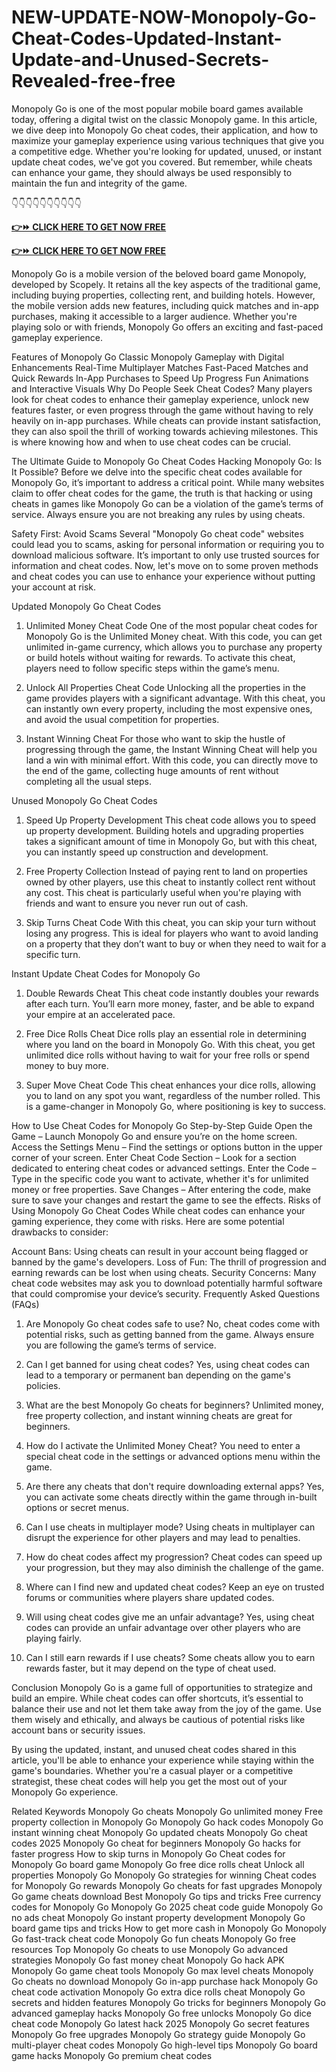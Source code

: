 # NEW-UPDATE-NOW-Monopoly-Go-Cheat-Codes-Updated-Instant-Update-and-Unused-Secrets-Revealed-free-free
Monopoly Go is one of the most popular mobile board games available today, offering a digital twist on the classic Monopoly game. In this article, we dive deep into Monopoly Go cheat codes, their application, and how to maximize your gameplay experience using various techniques that give you a competitive edge. Whether you're looking for updated, unused, or instant update cheat codes, we've got you covered. But remember, while cheats can enhance your game, they should always be used responsibly to maintain the fun and integrity of the game.

👇👇👇👇👇👇👇👇👇👇

**[👉⏩ CLICK HERE TO GET NOW FREE](https://proofferzones.com/monopoly1/)**

**[👉⏩ CLICK HERE TO GET NOW FREE](https://proofferzones.com/monopoly1/)**


Monopoly Go is a mobile version of the beloved board game Monopoly, developed by Scopely. It retains all the key aspects of the traditional game, including buying properties, collecting rent, and building hotels. However, the mobile version adds new features, including quick matches and in-app purchases, making it accessible to a larger audience. Whether you're playing solo or with friends, Monopoly Go offers an exciting and fast-paced gameplay experience.

Features of Monopoly Go
Classic Monopoly Gameplay with Digital Enhancements
Real-Time Multiplayer Matches
Fast-Paced Matches and Quick Rewards
In-App Purchases to Speed Up Progress
Fun Animations and Interactive Visuals
Why Do People Seek Cheat Codes?
Many players look for cheat codes to enhance their gameplay experience, unlock new features faster, or even progress through the game without having to rely heavily on in-app purchases. While cheats can provide instant satisfaction, they can also spoil the thrill of working towards achieving milestones. This is where knowing how and when to use cheat codes can be crucial.

The Ultimate Guide to Monopoly Go Cheat Codes
Hacking Monopoly Go: Is It Possible?
Before we delve into the specific cheat codes available for Monopoly Go, it’s important to address a critical point. While many websites claim to offer cheat codes for the game, the truth is that hacking or using cheats in games like Monopoly Go can be a violation of the game’s terms of service. Always ensure you are not breaking any rules by using cheats.

Safety First: Avoid Scams
Several "Monopoly Go cheat code" websites could lead you to scams, asking for personal information or requiring you to download malicious software. It’s important to only use trusted sources for information and cheat codes. Now, let's move on to some proven methods and cheat codes you can use to enhance your experience without putting your account at risk.

Updated Monopoly Go Cheat Codes
1. Unlimited Money Cheat Code
One of the most popular cheat codes for Monopoly Go is the Unlimited Money cheat. With this code, you can get unlimited in-game currency, which allows you to purchase any property or build hotels without waiting for rewards. To activate this cheat, players need to follow specific steps within the game’s menu.

2. Unlock All Properties Cheat Code
Unlocking all the properties in the game provides players with a significant advantage. With this cheat, you can instantly own every property, including the most expensive ones, and avoid the usual competition for properties.

3. Instant Winning Cheat
For those who want to skip the hustle of progressing through the game, the Instant Winning Cheat will help you land a win with minimal effort. With this code, you can directly move to the end of the game, collecting huge amounts of rent without completing all the usual steps.

Unused Monopoly Go Cheat Codes
1. Speed Up Property Development
This cheat code allows you to speed up property development. Building hotels and upgrading properties takes a significant amount of time in Monopoly Go, but with this cheat, you can instantly speed up construction and development.

2. Free Property Collection
Instead of paying rent to land on properties owned by other players, use this cheat to instantly collect rent without any cost. This cheat is particularly useful when you're playing with friends and want to ensure you never run out of cash.

3. Skip Turns Cheat Code
With this cheat, you can skip your turn without losing any progress. This is ideal for players who want to avoid landing on a property that they don’t want to buy or when they need to wait for a specific turn.

Instant Update Cheat Codes for Monopoly Go
1. Double Rewards Cheat
This cheat code instantly doubles your rewards after each turn. You’ll earn more money, faster, and be able to expand your empire at an accelerated pace.

2. Free Dice Rolls Cheat
Dice rolls play an essential role in determining where you land on the board in Monopoly Go. With this cheat, you get unlimited dice rolls without having to wait for your free rolls or spend money to buy more.

3. Super Move Cheat Code
This cheat enhances your dice rolls, allowing you to land on any spot you want, regardless of the number rolled. This is a game-changer in Monopoly Go, where positioning is key to success.

How to Use Cheat Codes for Monopoly Go
Step-by-Step Guide
Open the Game – Launch Monopoly Go and ensure you’re on the home screen.
Access the Settings Menu – Find the settings or options button in the upper corner of your screen.
Enter Cheat Code Section – Look for a section dedicated to entering cheat codes or advanced settings.
Enter the Code – Type in the specific code you want to activate, whether it's for unlimited money or free properties.
Save Changes – After entering the code, make sure to save your changes and restart the game to see the effects.
Risks of Using Monopoly Go Cheat Codes
While cheat codes can enhance your gaming experience, they come with risks. Here are some potential drawbacks to consider:

Account Bans: Using cheats can result in your account being flagged or banned by the game's developers.
Loss of Fun: The thrill of progression and earning rewards can be lost when using cheats.
Security Concerns: Many cheat code websites may ask you to download potentially harmful software that could compromise your device’s security.
Frequently Asked Questions (FAQs)
1. Are Monopoly Go cheat codes safe to use?
No, cheat codes come with potential risks, such as getting banned from the game. Always ensure you are following the game’s terms of service.

2. Can I get banned for using cheat codes?
Yes, using cheat codes can lead to a temporary or permanent ban depending on the game's policies.

3. What are the best Monopoly Go cheats for beginners?
Unlimited money, free property collection, and instant winning cheats are great for beginners.

4. How do I activate the Unlimited Money Cheat?
You need to enter a special cheat code in the settings or advanced options menu within the game.

5. Are there any cheats that don't require downloading external apps?
Yes, you can activate some cheats directly within the game through in-built options or secret menus.

6. Can I use cheats in multiplayer mode?
Using cheats in multiplayer can disrupt the experience for other players and may lead to penalties.

7. How do cheat codes affect my progression?
Cheat codes can speed up your progression, but they may also diminish the challenge of the game.

8. Where can I find new and updated cheat codes?
Keep an eye on trusted forums or communities where players share updated codes.

9. Will using cheat codes give me an unfair advantage?
Yes, using cheat codes can provide an unfair advantage over other players who are playing fairly.

10. Can I still earn rewards if I use cheats?
Some cheats allow you to earn rewards faster, but it may depend on the type of cheat used.

Conclusion
Monopoly Go is a game full of opportunities to strategize and build an empire. While cheat codes can offer shortcuts, it’s essential to balance their use and not let them take away from the joy of the game. Use them wisely and ethically, and always be cautious of potential risks like account bans or security issues.

By using the updated, instant, and unused cheat codes shared in this article, you'll be able to enhance your experience while staying within the game's boundaries. Whether you're a casual player or a competitive strategist, these cheat codes will help you get the most out of your Monopoly Go experience.

Related Keywords
Monopoly Go cheats
Monopoly Go unlimited money
Free property collection in Monopoly Go
Monopoly Go hack codes
Monopoly Go instant winning cheat
Monopoly Go updated cheats
Monopoly Go cheat codes 2025
Monopoly Go cheat for beginners
Monopoly Go hacks for faster progress
How to skip turns in Monopoly Go
Cheat codes for Monopoly Go board game
Monopoly Go free dice rolls cheat
Unlock all properties Monopoly Go
Monopoly Go strategies for winning
Cheat codes for Monopoly Go rewards
Monopoly Go cheats for fast upgrades
Monopoly Go game cheats download
Best Monopoly Go tips and tricks
Free currency codes for Monopoly Go
Monopoly Go 2025 cheat code guide
Monopoly Go no ads cheat
Monopoly Go instant property development
Monopoly Go board game tips and tricks
How to get more cash in Monopoly Go
Monopoly Go fast-track cheat code
Monopoly Go fun cheats
Monopoly Go free resources
Top Monopoly Go cheats to use
Monopoly Go advanced strategies
Monopoly Go fast money cheat
Monopoly Go hack APK
Monopoly Go game cheat tools
Monopoly Go max level cheats
Monopoly Go cheats no download
Monopoly Go in-app purchase hack
Monopoly Go cheat code activation
Monopoly Go extra dice rolls cheat
Monopoly Go secrets and hidden features
Monopoly Go tricks for beginners
Monopoly Go advanced gameplay hacks
Monopoly Go free unlocks
Monopoly Go dice cheat code
Monopoly Go latest hack 2025
Monopoly Go secret features
Monopoly Go free upgrades
Monopoly Go strategy guide
Monopoly Go multi-player cheat codes
Monopoly Go high-level tips
Monopoly Go board game hacks
Monopoly Go premium cheat codes
